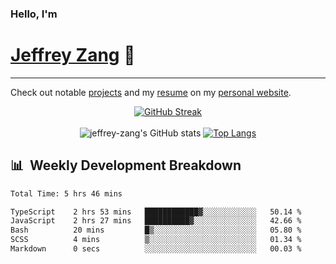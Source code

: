 
### Hello, I'm 
# [Jeffrey Zang](https://www.linkedin.com/in/jeffreyzang/) 🦀

---

Check out notable [projects](https://jeffz.dev/projects) and my [resume](https://jeffz.dev/resume) on my [personal website](https://jeffz.dev/).

<div align = 'center'>

[![GitHub Streak](https://github-readme-streak-stats.herokuapp.com/?user=jeffrey-zang&theme=tokyonight)](https://git.io/streak-stats)
<br></br>
![jeffrey-zang's GitHub stats](https://github-readme-stats.vercel.app/api?username=jeffrey-zang&show_icons=true&theme=tokyonight&hide_rank=true&hide=stars) 
[![Top Langs](https://github-readme-stats.vercel.app/api/top-langs/?username=jeffrey-zang&hide=ShaderLab,HLSL&layout=compact&theme=tokyonight)](https://github.com/anuraghazra/github-readme-stats)

</div>

## 📊 &nbsp;Weekly Development Breakdown
<!--START_SECTION:waka-->

```txt
Total Time: 5 hrs 46 mins

TypeScript    2 hrs 53 mins   ████████████▓░░░░░░░░░░░░   50.14 %
JavaScript    2 hrs 27 mins   ██████████▓░░░░░░░░░░░░░░   42.66 %
Bash          20 mins         █▒░░░░░░░░░░░░░░░░░░░░░░░   05.80 %
SCSS          4 mins          ▒░░░░░░░░░░░░░░░░░░░░░░░░   01.34 %
Markdown      0 secs          ░░░░░░░░░░░░░░░░░░░░░░░░░   00.03 %
```

<!--END_SECTION:waka-->

